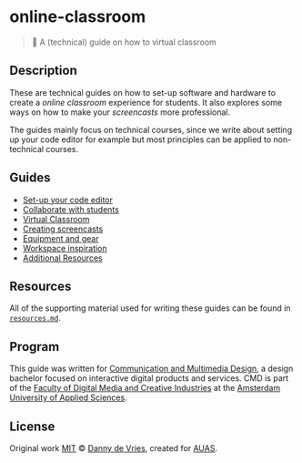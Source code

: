 # online-classroom

> 📖 A (technical) guide on how to virtual classroom

## Description

These are technical guides on how to set-up software and hardware to create a _online classroom_ experience for students. It also explores some ways on how to make your _screencasts_ more professional.

The guides mainly focus on technical courses, since we write about setting up your code editor for example but most principles can be applied to non-technical courses.

## Guides

- [Set-up your code editor](guides/editor.md)
- [Collaborate with students](/guides/share.md)
- [Virtual Classroom](/guides/classroom.md)
- [Creating screencasts](/guides/screencasts.md)
- [Equipment and gear](/guides/gear.md)
- [Workspace inspiration](/guides/workspace.md)
- [Additional Resources](/guides/resources.md)

## Resources

All of the supporting material used for writing these guides can be found in [`resources.md`](/resources.md).

## Program

This guide was written for [Communication and Multimedia Design][bachelor], a
design bachelor focused on interactive digital products and services. CMD is
part of the [Faculty of Digital Media and Creative Industries][faculty] at the
[Amsterdam University of Applied Sciences][university].

## License

Original work [MIT](license) © [Danny de Vries](https://www.github.com/dandevri), created for [AUAS](https://www.amsterdamuas.com/).

[bachelor]: https://www.cmd-amsterdam.nl/english/
[faculty]: https://www.amsterdamuas.com/faculty/fdmci/faculty-of-digital-media-and-creative-industries.html
[university]: https://www.amsterdamuas.com
